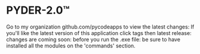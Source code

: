 # PYDER-2.0™
Go to my organization github.com/pycodeapps to view the latest changes: If you'll like the latest version of this application click tags then latest release: changes are coming soon: before you run the .exe file: be sure to have installed all the modules on the 'commands' section.
